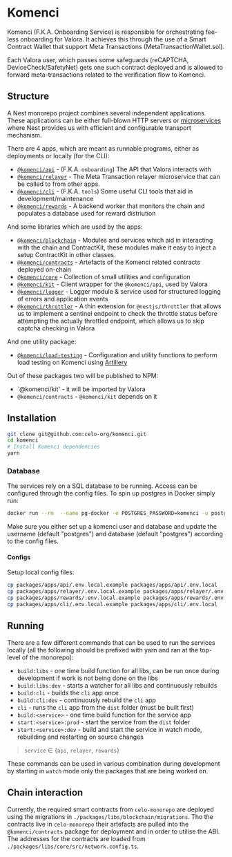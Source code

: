 # Komenci

Komenci (F.K.A. Onboarding Service) is responsible for orchestrating fee-less onboarding for Valora.
It achieves this through the use of a Smart Contract Wallet that support Meta Transactions (MetaTransactionWallet.sol).

Each Valora user, which passes some safeguards (reCAPTCHA, DeviceCheck/SafetyNet) gets one such contract deployed and is allowed
to forward meta-transactions related to the verification flow to Komenci.

## Structure

A Nest monorepo project combines several independent applications.
These applications can be either full-blown HTTP servers or [microservices](https://docs.nestjs.com/migration-guide#microservices) where Nest provides us
with efficient and configurable transport mechanism.

There are 4 apps, which are meant as runnable programs, either as deployments or locally (for the CLI):

- [`@komenci/api`](./packages/apps/api) - (F.K.A. `onboarding`) The API that Valora interacts with
- [`@komenci/relayer`](./packages/apps/relayer) - The Meta Transaction relayer microservice that can be called to from other apps.
- [`@komenci/cli`](./packages/apps/cli) - (F.K.A. `tools`) Some useful CLI tools that aid in development/maintenance
- [`@komenci/rewards`](./packages/apps/rewrads) - A backend worker that monitors the chain and populates a database used for reward distriution

And some libraries which are used by the apps:

- [`@komenci/blockchain`](./packages/libs/blockchain) - Modules and services which aid in interacting with the chain and ContractKit, these modules make it easy to inject a setup ContractKit in other classes.
- [`@komenci/contracts`](./packages/libs/contracts) - Artefacts of the Komenci related contracts deployed on-chain 
- [`@komenci/core`](./packages/libs/core) - Collection of small utilities and configuration
- [`@komenci/kit`](./packages/libs/komencikit) - Client wrapper for the `@komenci/api`, used by Valora
- [`@komenci/logger`](./packages/libs/logger) - Logger module & service used for structured logging of errors and application events
- [`@komenci/throttler`](./packages/libs/throttler) - A thin extension for `@nestjs/throttler` that allows us to implement a sentinel endpoint to check the throttle status before attempting the actually throttled endpoint, which allows us to skip captcha checking in Valora

And one utility package:

- [`@komenci/load-testing`](./packages/load-testing) - Configuration and utility functions to perform load testing on Komenci using [Artillery](https://artillery.io/)

Out of these packages two will be published to NPM:

- `@komenci/kit' - it will be imported by Valora
- `@komenci/contracts` - `@komenci/kit` depends on it

## Installation

```bash
git clone git@github.com:celo-org/komenci.git
cd komenci
# Install Komenci dependencies
yarn 
```

### Database

The services rely on a SQL database to be running. Access can be configured through the config files.
To spin up postgres in Docker simply run:

```bash
docker run --rm  --name pg-docker -e POSTGRES_PASSWORD=komenci -u postgres -d -p 5432:5432 -v $HOME/docker/volumes/postgres:/var/lib/postgresql/data postgres
```

Make sure you either set up a komenci user and database and update the username (default "postgres") and database (default "postgres") according to the config files.

#### Configs

Setup local config files:

``` bash
cp packages/apps/api/.env.local.example packages/apps/api/.env.local
cp packages/apps/relayer/.env.local.example packages/apps/relayer/.env.local
cp packages/apps/rewards/.env.local.example packages/apps/rewards/.env.local
cp packages/apps/cli/.env.local.example packages/apps/cli/.env.local
```

## Running

There are a few different commands that can be used to run the services locally (all the following should be prefixed with yarn and ran at the top-level of the monorepo):

- `build:libs` - one time build function for all libs, can be run once during development if work is not being done on the libs
- `build:libs:dev` - starts a watcher for all libs and continuously rebuilds
- `build:cli` - builds the `cli` app once
- `build:cli:dev` - continuously rebuild the `cli` app
- `cli` - runs the `cli` app from the `dist` folder (must be built first)
- `build:<service>` - one time build function for the service app
- `start:<service>:prod` - start the service from the `dist` folder
- `start:<service>:dev` - build and start the service in watch mode, rebuilding and restarting on source changes

> `service` ∈ {`api`, `relayer`, `rewards`}

These commands can be used in various combination during development by starting in `watch` mode only the packages that are being worked on.

## Chain interaction

Currently, the required smart contracts from `celo-monorepo` are deployed using the migrations in `./packages/libs/blockchain/migrations`.
Tho the contracts live in `celo-monorepo` their artefacts are pulled into the `@komenci/contracts` package for deployment and in order to utilise the ABI.
The addresses for the contracts are loaded from `./packages/libs/core/src/network.config.ts`.
